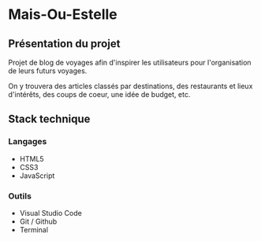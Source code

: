 # Mais-Ou-Estelle

## Présentation du projet

Projet de blog de voyages afin d'inspirer les utilisateurs pour l'organisation de leurs futurs voyages.

On y trouvera des articles classés par destinations, des restaurants et lieux d'intérêts, des coups de coeur, une idée de budget, etc.

## Stack technique

### Langages

- HTML5
- CSS3
- JavaScript

### Outils

- Visual Studio Code
- Git / Github
- Terminal
